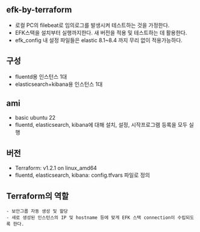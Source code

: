## efk-by-terraform
- 로컬 PC의 filebeat로 임의로그를 발생시켜 테스트하는 것을 가정한다.
- EFK스택을 설치부터 실행까지한다. 새 버전을 적용 및 테스트하는 데 활용한다.
- efk_config 내 설정 파일들은 elastic 8.1~8.4 까지 무리 없이 적용가능하다.

## 구성
- fluentd용 인스턴스 1대
- elasticsearch+kibana용 인스턴스 1대

## ami
- basic ubuntu 22
- fluentd, elasticsearch, kibana에 대해 설치, 설정, 시작프로그램 등록을 모두 실행

## 버전
- Terraform: v1.2.1 on linux_amd64
- fluentd, elasticsearch, kibana: config.tfvars 파일로 정의

## Terraform의 역할
    - 보안그룹 자동 생성 및 할당
    - 새로 생성된 인스턴스의 IP 및 hostname 등에 맞게 EFK 스택 connection이 수립되도록 한다.
